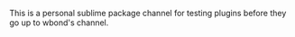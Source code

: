 This is a personal sublime package channel for testing plugins before they go up to wbond's channel.
